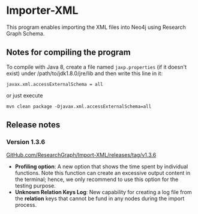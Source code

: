 # Importer-XML
This program enables importing the XML files into Neo4j using Research Graph Schema.




## Notes for compiling the program


To compile with Java 8, create a file named `jaxp.properties` (if it doesn't exist) under /path/to/jdk1.8.0/jre/lib and then write this line in it:

```
javax.xml.accessExternalSchema = all
```

or just execute 

```
mvn clean package -Djavax.xml.accessExternalSchema=all
```


## Release notes

### Version 1.3.6
[GitHub.com/ResearchGraph/Import-XML/releases/tag/v1.3.6](https://github.com/researchgraph/Import-XML/releases/tag/v1.3.6)

- **Profiling option**: A new option that shows the time spent by individual functions. Note this function can create an excessive output content in the terminal; hence, we only recommend to use this option for the testing purpose.
- **Unknown Relation Keys Log**: New capability for creating a log file from the **relation** keys that cannot be fund in any nodes during the import process.
